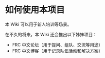 # 如何使用本项目

本 Wiki 可以用于新人培训等场景。

在不久的将来，本 Wiki 还会推出以下姊妹项目：
- FRC 中文论坛（用于提问、组队、交流等用途）
- FRC 中文博客（用于记录队伍活动和解决方案）
